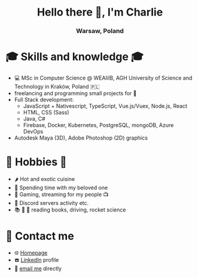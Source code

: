 <h1 align="center">Hello there 👋, I'm Charlie</h1>
<h3 align="center">Warsaw, Poland</h3>


# :mortar_board: Skills and knowledge :mortar_board:
- :computer: MSc in Computer Science @ WEAIiIB, AGH University of Science and Technology in Kraków, Poland :poland:
- freelancing and programming small projects for :money_with_wings: 
- Full Stack development:
  * JavaScript + Nativescript, TypeScript, Vue.js/Vuex, Node.js, React
  * HTML, CSS (Sass)
  * Java, C#
  * Firebase, Docker, Kubernetes, PostgreSQL, mongoDB, Azure DevOps
- Autodesk Maya (3D), Adobe Photoshop (2D) graphics

# 📅 Hobbies 📅

- :hot_pepper: Hot and exotic cuisine
- :sparkling_heart: Spending time with my beloved one 
- :space_invader: Gaming, streaming for my people :tv:
- :speech_balloon: Discord servers activity etc.
- :books: :red_car: :rocket: reading books, driving, rocket science

# :speech_balloon: Contact me
- :globe_with_meridians: [Homepage](https://warchalowski.pl)
- :telephone: [LinkedIn](https://www.linkedin.com/in/karol-warcha%C5%82owski/) profile
- :e-mail: [email me](mailto:kontakt@warchalowski.pl) directly
